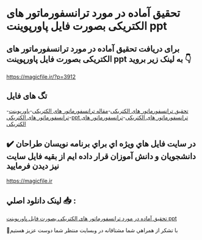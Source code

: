 # تحقیق آماده در مورد ترانسفورماتور های الكتریكی بصورت فایل پاورپوینت ppt

## برای دریافت تحقیق آماده در مورد ترانسفورماتور های الكتریكی بصورت فایل پاورپوینت ppt به لینک زیر بروید 👇

https://magicfile.ir/?p=3912

## تگ های فایل

-[تحقیق ترانسفورماتور های الكتریكی](https://magicfile.ir/product/%d8%aa%d8%ad%d9%82%db%8c%d9%82-%d8%aa%d8%b1%d8%a7%d9%86%d8%b3%d9%81%d9%88%d8%b1%d9%85%d8%a7%d8%aa%d9%88%d8%b1-%d9%87%d8%a7%db%8c-%d8%a7%d9%84%d9%83%d8%aa%d8%b1%db%8c%d9%83%db%8c-%d9%be%d8%a7%d9%88%d8%b1%d9%be%d9%88%db%8c%d9%86%d8%aa-ppt/)-[مقاله ترانسفورماتور های الكتریكی](https://magicfile.ir/product/%d8%aa%d8%ad%d9%82%db%8c%d9%82-%d8%aa%d8%b1%d8%a7%d9%86%d8%b3%d9%81%d9%88%d8%b1%d9%85%d8%a7%d8%aa%d9%88%d8%b1-%d9%87%d8%a7%db%8c-%d8%a7%d9%84%d9%83%d8%aa%d8%b1%db%8c%d9%83%db%8c-%d9%be%d8%a7%d9%88%d8%b1%d9%be%d9%88%db%8c%d9%86%d8%aa-ppt/)-[پاورپوینت ترانسفورماتور های الكتریكی](https://magicfile.ir/product/%d8%aa%d8%ad%d9%82%db%8c%d9%82-%d8%aa%d8%b1%d8%a7%d9%86%d8%b3%d9%81%d9%88%d8%b1%d9%85%d8%a7%d8%aa%d9%88%d8%b1-%d9%87%d8%a7%db%8c-%d8%a7%d9%84%d9%83%d8%aa%d8%b1%db%8c%d9%83%db%8c-%d9%be%d8%a7%d9%88%d8%b1%d9%be%d9%88%db%8c%d9%86%d8%aa-ppt/)-[ppt ترانسفورماتور های الكتریكی](https://magicfile.ir/product/%d8%aa%d8%ad%d9%82%db%8c%d9%82-%d8%aa%d8%b1%d8%a7%d9%86%d8%b3%d9%81%d9%88%d8%b1%d9%85%d8%a7%d8%aa%d9%88%d8%b1-%d9%87%d8%a7%db%8c-%d8%a7%d9%84%d9%83%d8%aa%d8%b1%db%8c%d9%83%db%8c-%d9%be%d8%a7%d9%88%d8%b1%d9%be%d9%88%db%8c%d9%86%d8%aa-ppt/)-[ترانسفورماتور های الكتریكی](https://magicfile.ir/product/%d8%aa%d8%ad%d9%82%db%8c%d9%82-%d8%aa%d8%b1%d8%a7%d9%86%d8%b3%d9%81%d9%88%d8%b1%d9%85%d8%a7%d8%aa%d9%88%d8%b1-%d9%87%d8%a7%db%8c-%d8%a7%d9%84%d9%83%d8%aa%d8%b1%db%8c%d9%83%db%8c-%d9%be%d8%a7%d9%88%d8%b1%d9%be%d9%88%db%8c%d9%86%d8%aa-ppt/)

## ✔️ در سايت فايل هاي ويژه اي براي برنامه نويسان طراحان دانشجويان و دانش آموزان قرار داده ايم از بقيه فايل سايت نيز ديدن فرماييد

https://magicfile.ir


## لينک دانلود اصلي 📥 :

[تحقیق آماده در مورد ترانسفورماتور های الكتریكی بصورت فایل پاورپوینت ppt](https://magicfile.ir/product/%d8%aa%d8%ad%d9%82%db%8c%d9%82-%d8%aa%d8%b1%d8%a7%d9%86%d8%b3%d9%81%d9%88%d8%b1%d9%85%d8%a7%d8%aa%d9%88%d8%b1-%d9%87%d8%a7%db%8c-%d8%a7%d9%84%d9%83%d8%aa%d8%b1%db%8c%d9%83%db%8c-%d9%be%d8%a7%d9%88%d8%b1%d9%be%d9%88%db%8c%d9%86%d8%aa-ppt/) 


🙏با تشکر از همراهي شما مشتاقانه در وبسایت منتظر شما دوست عزیز هستیم

